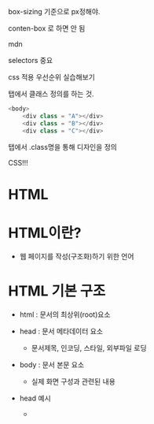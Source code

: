 box-sizing 기준으로 px정해야.

conten-box 로 하면 안 됨

mdn

selectors 중요

css 적용 우선순위 실습해보기

<body>탭에서 클래스 정의를 하는 것.

```python
<body>
    <div class = "A"></div>
    <div class = "B"></div>
    <div class = "C"></div>
```

<styel>탭에서 .class명을 통해 디자인을 정의

CSS!!!



<h1>HTML</hr>



# HTML이란?

- 웹 페이지를 작성(구조화)하기 위한 언어

# HTML 기본 구조

- html : 문서의 최상위(root)요소

- head : 문서 메타데이터 요소
  
  - 문서제목, 인코딩, 스타일, 외부파일 로딩

- body : 문서 본문 요소
  
  - 실제 화면 구성과 관련된 내용

- head 예시
  
  - <title>:브라우저 상단 타이틀
  
  - <meta>:문서 레벨 메타데이터요소
  
  - <link>:외부 리소스 연결 요소(CSS파일, favicon 등)
  
  - <script> : 스크립트 요소
  
  - 요소
    
    - HTML요소는 시작 태그와 종료 태그 그리고 태그 사이에 위치한 내용으로 구성
    
    - 내용이 없는 태그들도 존재!!!(닫는 태그가 없음)
      
      - br,hr,img,input,link,meta    

- 요소는 중첩될 수 있음

- 속성
  
  - 속성을 통해 태그의 부가적인 정보를 설정할 수 있다.
  
  - 요소는 속성을 가질 수 있으며 경로나 크기와 같은 추가적인 정보를 제공한다
  
  - 요소의 시작 태그에 작성하며 보통 이름과 값이 하나의 쌍으로 존재
  
  - 태그와 상관없이 사용 가능한 속성들도 있다.

- 시맨틱 태그 : html태그가 특정 목적을 가지는 것
  
  - non sementic으로는 div, span등이 있음. a, form , talbe태그들도 시맨틱 태그
  
  - header, nav, aside, section, article, footer
  
  - 사용해야하는 이유 : 요소의 의미가 명확해지기 때문에 코드의 가독성을 높이고 유지보수를 쉽게 함
  
  # DOM(Document Object Model)트리#

- 텍스트 파일인 HTML문서를 브라우저 렌더링 하기 위한 구조

# 인라인 / 블록요소



- HTML요소는 크게 인라인/ 블록요소로.

- 인라인요소는 글자 자체는 아니지만 글자처럼 취급

- 블록 요소는 한 줄 모두 사용

# form

- <form>은 정보(데이터)를 서버에 제출하기 위해 사용하는 태그

- action: form을 처리할 서버의 URL

- method : form을 제출할 때 사용할 http 메서드

- enctype : method가 post인 경우 데이터의 유형

```python
<form action = "/search" method = "GET">
</form>
```

# input / input label

- 다양한 타입을 가지는 입력 데이터 유형과 위젯이 제공됨

```html
<form action = "/serach" method= "GET">
    <input type = "text" name = "q"
</form>
```

- label을 클릭하여 input자체의 초점을 맞추거나 활성화 시킬 수 있음

- <input>에 id속성을, <label>에는 for송성을 활용하여 상호 연관을 시킴

```html
<label for = "속성">개인정보 수집에 동의합니다.</label>
<input type = "속성" name = "속성 id = "속"
```

- text : 일반 텍스트 입력

- password : 문자를 특수기호로 표현, 입력시 값이 보이지 않음

- email : 이메일 형식이 아닌 경우 form제출 불가

- number : min, max , step속성활용

- file : accpet 속성을 활용하여 파일 타입 지정 가능



# CSS

- 스타일을 지정하기 위한 언어

- 선택자(Selector)유형
  
  - 기본 선택자
    
    - 전체 선택자, 요소 선태갖
    
    - 클래스 선택자, 아이디 선택자, 속성 선택자
  
  - 결합자
    
    - 자손 결합자, 자식 결합자
    
    - 일반 형제 결합자
  
  - 의사클래스/요소
    
    - 링크, 동적 의사 클래스
    
    - 
